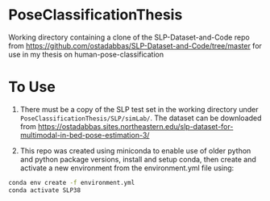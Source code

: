 # PoseClassificationThesis
Working directory containing a clone of the SLP-Dataset-and-Code repo from https://github.com/ostadabbas/SLP-Dataset-and-Code/tree/master for use in my thesis on human-pose-classification

# To Use
1) There must be a copy of the SLP test set in the working directory under `PoseClassificationThesis/SLP/simLab/`. The dataset can be downloaded from https://ostadabbas.sites.northeastern.edu/slp-dataset-for-multimodal-in-bed-pose-estimation-3/

2) This repo was created using miniconda to enable use of older python and python package versions, install and setup conda, then create and activate a new environment from the environment.yml file using:
```bash
conda env create -f environment.yml
conda activate SLP38
```
